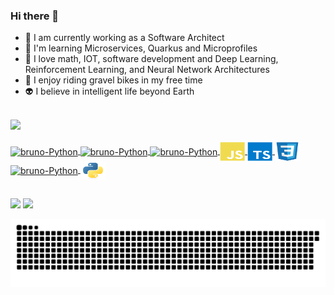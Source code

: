 ### Hi there 👋
- 🔭 I am currently working as a Software Architect  
- 🌱 I'm learning Microservices, Quarkus and Microprofiles  
- 💖 I love math, IOT, software development and Deep Learning, Reinforcement Learning, and Neural Network Architectures  
- 🚴 I enjoy riding gravel bikes in my free time  
- 👽 I believe in intelligent life beyond Earth  



<div style="display: inline_block"><br>
  <a href="https://github.com/marquesbmc">
  
  <img height="180em" src="https://github-readme-stats.vercel.app/api/top-langs/?username=marquesbmc&layout=compact&langs_count=7&theme=blueberry"/>


<div style="display: inline_block"><br>

  <img align="center" alt="bruno-Python" height="30" width="40" src="https://cdn.jsdelivr.net/gh/devicons/devicon/icons/java/java-original.svg" />
  <img align="center" alt="bruno-Python" height="30" width="40" src="https://design.jboss.org/quarkus/logo/final/SVG/quarkus_icon_rgb_default.svg" />
  <img align="center" alt="bruno-Python" height="30" width="40" src="https://cdn.jsdelivr.net/gh/devicons/devicon/icons/spring/spring-original.svg" />

  <img align="center" alt="bruno-Js" height="30" width="40" src="https://raw.githubusercontent.com/devicons/devicon/master/icons/javascript/javascript-plain.svg">
  <img align="center" alt="bruno-Ts" height="30" width="40" src="https://raw.githubusercontent.com/devicons/devicon/master/icons/typescript/typescript-plain.svg">
  <img align="center" alt="bruno-Ts" height="30" width="40" src="https://raw.githubusercontent.com/devicons/devicon/master/icons/css3/css3-original.svg">

  <img align="center" alt="bruno-Python" height="30" width="40"  src="https://cdn.jsdelivr.net/gh/devicons/devicon/icons/tensorflow/tensorflow-original.svg" />
  <img align="center" alt="bruno-Python" height="30" width="40" src="https://raw.githubusercontent.com/devicons/devicon/master/icons/python/python-original.svg">
</div>
    
 ##
    
<div> 
  <a href = "mailto:marquesbmc@gmail.com"><img src="https://img.shields.io/badge/-Gmail-%23333?style=for-the-badge&logo=gmail&logoColor=white" target="_blank"></a>
  <a href="hlinkedin.com/in/bruno-marques-costa-27269060" target="_blank"><img src="https://img.shields.io/badge/-LinkedIn-%230077B5?style=for-the-badge&logo=linkedin&logoColor=white" target="_blank">
</a> 
 
  ![Snake animation](https://github.com/marquesbmc/marquesbmc/blob/output/github-contribution-grid-snake.svg)
 
</div>



